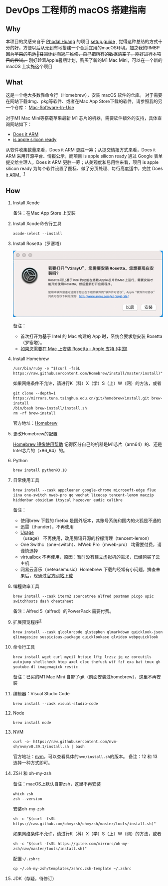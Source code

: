 # DevOps 工程师的 macOS 搭建指南

## Why

本项目的灵感来自于 [Phodal Huang](https://github.com/phodal)  的项目 [setup.guide](https://github.com/phodal/setup.guide) , 觉得这种总结的方式十分的好，方便以后从无到有地搭建一个合适宜用的macOS环境。~~加之我的RMBP因为苹果的电池🔋召回计划而返厂维修，自己把所有的数据清空了，刚好进行本项目的尝试。~~ 刚好趁着Apple暑期计划，购买了新的M1 Mac Mini，可以在一个新的 macOS 上实施这个项目

## What

这是一个绝大多数靠命令行（Homebrew），安装 macOS 软件的仓库。
对于需要在网站下载dmg、pkg等软件、或者在Mac App Store下载的软件，请参照我的另一个仓库：
[Mac-Software-In-Use](https://github.com/MiracleWong/Mac-Software-In-Use)

对于M1 Mac Mini等搭载苹果最新 M1 芯片的机器，需要软件额外的支持，具体查询网站如下：

- [Does it ARM](https://doesitarm.com/)
- [is apple silicon ready](https://isapplesiliconready.com/zh)

从软件收集数量来看，Does it ARM 更胜一筹；从提交情报方式来看，Does it ARM 采用开源平台、情报公示，而项目 is apple silicon ready 通过 Google 表单提交给主理人，Does it ARM 更胜一筹；从美观度和易用性来看，项目 is apple silicon ready 为每个软件设置了图标、做了分页处理、每行高度适中，完胜 Does it ARM。<sup>[1]</sup>

## How

1. Install Xcode
  
    备注：在Mac App Store 上安装

2. Install Xcode命令行工具

    ```
    xcode-select --install
    ```

3. Install Rosetta（罗塞塔）

    ![install-rosetta](images/install-rosetta.png)

    备注：
    - 首次打开为基于 Intel 的 Mac 构建的 App 时，系统会要求您安装 Rosetta（罗塞塔）。
    - [如果您需要在 Mac 上安装 Rosetta - Apple 支持 (中国)](https://support.apple.com/zh-cn/HT211861)

4. Install Homebrew

    ```
    /usr/bin/ruby -e "$(curl -fsSL https://raw.githubusercontent.com/Homebrew/install/master/install)"
    ```
    
    如果网络条件不允许，请进行K（科）X（学）S（上）W（网）的方法，或者
    
    ```
    git clone --depth=1 https://mirrors.tuna.tsinghua.edu.cn/git/homebrew/install.git brew-install
    /bin/bash brew-install/install.sh
    rm -rf brew-install
    ```

    官方地址：[Homebrew](https://brew.sh/index_zh-cn)

5. 更改Homebrew的配置

    [Homebrew 镜像使用帮助](https://mirrors.tuna.tsinghua.edu.cn/help/homebrew/)
    记得区分自己的机器是M1芯片（arm64）的、还是Intel芯片的（x86_64）的。

6. Python

    ```
    brew install python@3.10
    ```

7. 日常使用工具

    ```
    brew install --cask appcleaner google-chrome microsoft-edge flux iina one-switch mweb-pro qq wechat licecap tencent-lemon maczip hiddenbar obsidian itsycal hazeover eudic calibre
    ```
    
    备注：
    - 使用brew 下载的 firefox 是国外版本，其账号系统和国内的火狐是不通的
    - 迅雷（thunder），不再使用
    - [Usage](https://usage.pro/)（usage） 不再使用，改用腾讯开源的柠檬清理（tencent-lemon）
    - One Swithc（one-switch）、MWeb Pro（mweb-pro） 均需要付费，请谨慎选择
    - virtualbox 不再使用，原因：暂时没有建立虚拟机的需求，已经购买了云主机
    - 网易云音乐（neteasemusic）Homebrew 下载的经常有小问题，排查未果后，现通过[官方网站下载](https://music.163.com/#/download)


8. 编程效率工具

    ```
    brew install --cask iterm2 sourcetree alfred postman picgo upic switchhosts dash cheatsheet
    ```
    
    备注：Alfred 5（alfred）的PowerPack 需要付费。
    

9. 扩展预览程序<sup>[2]</sup>

    ```
    brew install --cask qlcolorcode qlstephen qlmarkdown quicklook-json qlimagesize suspicious-package quicklookase qlvideo webpquicklook
    ```

10. 命令行工具

    ```
    brew install wget curl mycil httpie lftp lrzsz jq xz coreutils autojump shellcheck htop axel cloc thefuck wtf fzf exa bat tmux gh youtube-dl imagemagick restic
    ```
    
    备注：已买的M1 Mac Mini 自带了git（前面安装过homebrew），这里不再安装

11. 编辑器：Visual Studio Code
    
    ```
    brew install --cask visual-studio-code
    ```

12. Node

    ```
    brew install node
    ```

13. NVM

    ```
    curl -o- https://raw.githubusercontent.com/nvm-sh/nvm/v0.39.1/install.sh | bash
    ```

    官方地址：[nvm](https://github.com/nvm-sh/nvm)，可以查看具体的`nvm/install.sh`的版本。
    备注：12 和 13 选择一种方式即可。

14. ZSH 和 oh-my-zsh
    
    备注：macOS上默认自带zsh，这里不再安装    
    ```
    which zsh
    zsh --version
    ```

    安装oh-my-zsh
    ```
    sh -c "$(curl -fsSL https://raw.github.com/ohmyzsh/ohmyzsh/master/tools/install.sh)"
    ```
    
    如果网络条件不允许，请进行K（科）X（学）S（上）W（网）的方法，或者

    ```
    sh -c "$(curl -fsSL https://gitee.com/mirrors/oh-my-zsh/raw/master/tools/install.sh)"
    ```

    配置`~/.zshrc`
    ```
    cp ~/.oh-my-zsh/templates/zshrc.zsh-template ~/.zshrc
    ```


15. JDK（存疑，待修订）

    ```
    ```


[1]: https://www.pokooo.com/6808.html
[2]: https://github.com/sindresorhus/quick-look-plugins